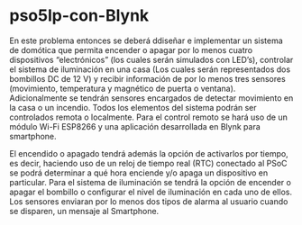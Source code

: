 # pso5lp-con-Blynk

En este problema entonces se deberá ddiseñar e implementar un sistema de domótica que permita encender o apagar por lo menos cuatro dispositivos “electrónicos” (los cuales serán simulados con LED’s), controlar el sistema de iluminación en una casa (Los cuales serán representados dos bombillos DC de 12 V) y recibir información de por lo menos tres sensores (movimiento, temperatura y magnético de puerta o ventana). Adicionalmente se tendrán sensores encargados de detectar movimiento en la casa o un incendio. Todos los elementos del sistema podrán ser controlados remota o localmente. Para el control remoto se hará uso de un módulo Wi-Fi ESP8266 y una aplicación desarrollada en Blynk para smartphone.

El encendido o apagado tendrá además la opción de activarlos por tiempo, es decir, haciendo uso de un reloj de tiempo real (RTC) conectado al PSoC se podrá determinar a qué hora enciende y/o apaga un dispositivo en particular. Para el sistema de iluminación se tendrá la opción de encender o apagar el bombillo o configurar el nivel de iluminación en cada uno de ellos. Los sensores enviaran por lo menos dos tipos de alarma al usuario cuando se disparen, un mensaje al Smartphone.
